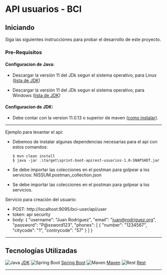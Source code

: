 # API usuarios - BCI

## Iniciando

Siga las siguientes instrucciones para probar el desarrollo de este proyecto.

### Pre-Requisitos

#### Configuracion de Java:

* Descargar la versión 11 del JDk segun el sistema operativo, para Linux ([lista de JDK](https://www.oracle.com/java/technologies/downloads/#java11-windows))

* Descargar la versión 11 del JDk segun el sistema operativo, para Windows ([lista de JDK](https://www.oracle.com/java/technologies/downloads/#java11-linux))

#### Configuracion de JDK:

* Debe contar con la version 11.0.13 o superior de maven ([como instalar](https://docs.oracle.com/en/java/javase/17/install/overview-jdk-installation.html)).

---

Ejemplo para levantar el api:

* Debemos de instalar algunas dependencias necesarias para el api con estos comandos:

    ```jshelllanguage
    $ mvn clean install
    $ java -jar .\target\sprint-boot-apirest-usuarios-1.0-SNAPSHOT.jar
    ```

* Se debe importar las colecciones en el postman para golpear a los servicios:
  NISSUM.postman_collection.json


* Se debe importar las colecciones en el postman para golpear a los servicios.

Servicio para creación del usuario:
* POST: http://localhost:9095/bci-user/api/user
* token: api security
* body:
  {
  "username": "Juan Rodriguez",
  "email": "juan@rodriguez.org",
  "password": "P@ssword123",
  "phones": [
  {
  "number": "1234567",
  "citycode": "1",
  "contrycode": "57"
  }
  ]
  }

***

## Tecnologías Utilizadas

![Java](https://cdn.static.innovacionpacifico.com/document_library/readme/java-logo-64.png) [JDK](https://www.oracle.com/technetwork/java/index.html)
![Spring Boot](https://cdn.static.innovacionpacifico.com/document_library/readme/spring-boot-logo-64.png) [Spring Boot](https://spring.io/projects/spring-boot)
![Maven](https://cdn.static.innovacionpacifico.com/document_library/readme/maven-logo-64.png) [Maven](https://maven.apache.org/)
![Rest](https://cdn.static.innovacionpacifico.com/document_library/readme/rest-logo-64.png) [Rest](https://es.wikipedia.org/wiki/Transferencia_de_Estado_Representacional)

***